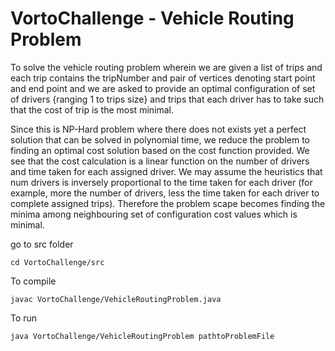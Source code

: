 # VortoChallenge - Vehicle Routing Problem

To solve the vehicle routing problem wherein we are given a list of trips and each trip contains the tripNumber and pair of vertices denoting start point and end point and we are asked to provide an optimal configuration of set of drivers {ranging 1 to trips size} and trips that each driver has to take such that the cost of trip is the most minimal.

Since this is NP-Hard problem where there does not exists yet a perfect solution that can be solved in polynomial time, we reduce the problem to finding an optimal cost solution based on the cost function provided. We see that the cost calculation is a linear function on the number of drivers and time taken for each assigned driver. We may assume the heuristics that num drivers is inversely proportional to the time taken for each driver (for example, more the number of drivers, less the time taken for each driver to complete assigned trips). Therefore the problem scape becomes finding the minima among neighbouring set of configuration cost values which is minimal.

go to src folder

```cd VortoChallenge/src```

To compile

```javac VortoChallenge/VehicleRoutingProblem.java```

To run

```java VortoChallenge/VehicleRoutingProblem pathtoProblemFile```

